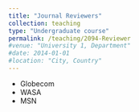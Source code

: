 ```yaml
---
title: "Journal Reviewers"
collection: teaching
type: "Undergraduate course"
permalink: /teaching/2094-Reviewer
#venue: "University 1, Department"
#date: 2014-01-01
#location: "City, Country"
---
```


- Globecom
- WASA
- MSN